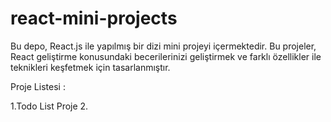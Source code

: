 # react-mini-projects

Bu depo, React.js ile yapılmış bir dizi mini projeyi içermektedir.
Bu projeler, React geliştirme konusundaki becerilerinizi geliştirmek ve farklı özellikler ile teknikleri keşfetmek için tasarlanmıştır.

Proje Listesi : 

1.Todo List Proje
2.
